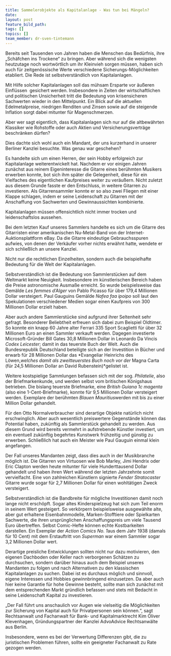 ```yaml
---
title: Sammelerobjekte als Kapitalanlage - Was tun bei Mängeln?
date:
layout: post
feature_bild_path:
tags: []
topics: []
team_member: dr-sven-tintemann
---
```



Bereits seit Tausenden von Jahren haben die Menschen das Bed&uuml;rfnis, ihre „Sch&auml;fchen ins Trockene“ zu bringen. Aber w&auml;hrend sich die wenigsten heutzutage noch wortw&ouml;rtlich um ihr Kleinvieh sorgen m&uuml;ssen, haben sich auch f&uuml;r zeitgen&ouml;ssische Werte verschiedene Sicherungs-M&ouml;glichkeiten etabliert. Die Rede ist selbstverst&auml;ndlich von Kapitalanlagen.

Mit Hilfe solcher Kapitalanlagen soll das m&uuml;hsam Ersparte vor &auml;u&szlig;eren Einfl&uuml;ssen&nbsp; gesichert werden. Insbesondere in Zeiten der wirtschaftlichen und politischen Unsicherheit tritt die Bedeutung von krisensicheren Sachwerten wieder in den Mittelpunkt. Ein Blick auf die aktuellen Edelmetalpreise, niedrigen Renditen und Zinsen sowie auf die steigende Inflation sorgt dabei mitunter f&uuml;r Magenschmerzen.

Aber wer sagt eigentlich, dass Kapitalanlagen sich nur auf die altbew&auml;hrten Klassiker wie Rohstoffe oder auch Aktien und Versicherungsvertr&auml;ge beschr&auml;nken d&uuml;rfen?

Dies dachte sich wohl auch ein Mandant, der uns kurzerhand in unserer Berliner Kanzlei besuchte. Was genau war geschehen?

Es handelte sich um einen Herren, der sein Hobby erfolgreich zur Kapitalanlage weiterentwickelt hat. Nachdem er vor einigen Jahren zun&auml;chst aus reinem Eigeninteresse die Gitarre eines ber&uuml;hmten Musikers erwerben konnte, bot sich ihm sp&auml;ter die Gelegenheit, diese f&uuml;r ein Vielfaches des eigentlichen Kaufpreises weiter zu ver&auml;u&szlig;ern. Nicht zuletzt aus diesem Grunde fasste er den Entschluss, in weitere Gitarren zu investieren. Als Gitarrensammler konnte er so also zwei Fliegen mit einer Klappe schlagen, indem er seine Leidenschaft zu Gitarren mit der Anschaffung von Sachwerten und Gewinnaussichten kombinierte.

Kapitalanlagen m&uuml;ssen offensichtlich nicht immer trocken und leidenschaftslos aussehen.

Bei dem letzten Kauf unseres Sammlers handelte es sich um die Gitarre des Gitarristen einer amerikanischen Nu-Metal-Band von der Internet-Auktionsplattform eBay. Da die Gitarre eindeutige Gebrauchsspuren aufwies, von denen der Verk&auml;ufer vorher nichts erw&auml;hnt hatte, wendete er sich schlie&szlig;lich an unsere Kanzlei.

Nicht nur die rechtlichen Einzelheiten, sondern auch die beispielhafte Bedeutung f&uuml;r die Welt der Kapitalanlagen.

Selbstverst&auml;ndlich ist die Bedeutung von Sammlerst&uuml;cken auf dem Weltmarkt keine Neuigkeit. Insbesondere im k&uuml;nstlerischen Bereich haben die Preise astronomische Ausma&szlig;e erreicht. So wurde beispielsweise das Gem&auml;lde *Les femmes d’Alger* von Pablo Picasso f&uuml;r &uuml;ber 179,4 Millionen Dollar versteigert. Paul Gauguins Gem&auml;lde *Nafea faa ipoipo* soll laut den Spekulationen verschiedener Medien sogar einen Kaufpreis von 300 Millionen Dollar erzielt haben.

Aber auch andere Sammlerst&uuml;cke sind aufgrund ihrer Seltenheit sehr gefragt. Besonderer Beliebtheit erfreuen sich dabei zum Beispiel Oldtimer. So konnte ein knapp 60 Jahre alter Ferrari 335 Sport Scaglietti f&uuml;r &uuml;ber 32 Millionen Euro an einen Sammler verkauft werden. Dagegen investierte Microsoft-Gr&uuml;nder Bill Gates 30,8 Millionen Dollar in Leonardo Da Vincis *Codex Leicester*; damit in das teuerste Buch der Welt. Auch die Bundesrepublik Deutschland beteiligte sich an der Investition in B&uuml;cher und erwarb f&uuml;r 28 Millionen Dollar das *Evangeliar Heinrichs des L&ouml;wen,*welches damit als zweitteuerstes Buch noch vor der* Magna Carta (f&uuml;r 24,5 Millionen Dollar an David Rubenstein)*gelistet ist.

Weitere kostspielige Sammlungen befassen sich mit der sog. *Philatelie*, also der Briefmarkenkunde, und werden selbst vom britischen K&ouml;nigshaus betrieben. Die bislang teuerste Briefmarke, eine *British Guiana 1c magenta* (also eine 1-Cent-Briefmarke), konnte f&uuml;r 9,5 Millionen Dollar versteigert werden. Exemplare der ber&uuml;hmten *Blauen Mauritius*werden mit bis zu einer Million Dollar gehandelt.

F&uuml;r den Otto Normalverbraucher sind derartige Objekte nat&uuml;rlich nicht erschwinglich. Aber auch wesentlich preiswertere Gegenst&auml;nde k&ouml;nnen das Potential haben, zuk&uuml;nftig als Sammlerst&uuml;ck gehandelt zu werden. Aus diesem Grund wird bereits vermehrt in aufstrebende K&uuml;nstler investiert, um ein eventuell zuk&uuml;nftig begehrtes Kunstwerk fr&uuml;hzeitig und g&uuml;nstig zu erwerben. Schlie&szlig;lich hat auch ein Meister wie Paul Gauguin einmal klein angefangen.

Der Fall unseres Mandanten zeigt, dass dies auch in der Musikbranche m&ouml;glich ist. Die Gitarren von Virtuosen wie Bob Marley, Jimi Hendrix oder Eric Clapton werden heute mitunter f&uuml;r viele Hunderttausend Dollar gehandelt und haben ihren Wert w&auml;hrend der letzten Jahrzehnte somit vervielfacht. Eine von zahlreichen K&uuml;nstlern signierte *Fender Stratocaster* Gitarre wurde sogar f&uuml;r 2,7 Millionen Dollar f&uuml;r einen wohlt&auml;tigen Zweck versteigert.

Selbstverst&auml;ndlich ist die Bandbreite f&uuml;r m&ouml;gliche Investitionen damit noch lange nicht ersch&ouml;pft. Sogar altes Kinderspielzeug hat sich zum Teil enorm in seinem Wert gesteigert. So verk&ouml;rpern beispielsweise ausgew&auml;hlte alte, aber gut erhaltene Eisenbahnmodelle, Marken-Stofftiere oder Spielkarten Sachwerte, die ihren urspr&uuml;nglichen Anschaffungspreis um viele Tausend Euro &uuml;bertreffen. Selbst Comic-Hefte k&ouml;nnen echte Kostbarkeiten darstellen. Ein Exemplar der *Action Comics No. 1*aus dem Jahr 1938 (damals f&uuml;r 10 Cent) mit dem Erstauftritt von *Superman* war einem Sammler sogar 3,2 Millionen Dollar wert.

Derartige preisliche Entwicklungen sollten nicht nur dazu motivieren, den eigenen Dachboden oder Keller nach verborgenen Sch&auml;tzen zu durchsuchen, sondern dar&uuml;ber hinaus auch dem Beispiel unseres Mandanten zu folgen und nach Alternativen zu den klassischen Kapitalanlagen zu suchen. Dabei ist es durchaus m&ouml;glich und sinnvoll, eigene Interessen und Hobbies gewinnbringend einzusetzen. Da aber auch hier keine Garantie f&uuml;r hohe Gewinne besteht, sollte man sich zun&auml;chst mit dem entsprechenden Markt gr&uuml;ndlich befassen und stets mit Bedacht in seine Leidenschaft Kapital zu investieren.

„Der Fall f&uuml;hrt uns anschaulich vor Augen wie vielseitig die M&ouml;glichkeiten zur Sicherung von Kapital auch f&uuml;r Privatpersonen sein k&ouml;nnen.“, sagt Rechtsanwalt und Fachanwalt f&uuml;r Bank- und Kapitalmarktrecht Kim Oliver Klevenhagen, Gr&uuml;ndungspartner der Kanzlei AdvoAdvice Rechtsanw&auml;lte aus Berlin.

Insbesondere, wenn es bei der Verwertung Differenzen gibt, die zu juristischen Problemen f&uuml;hren, sollte ein geeigneter Fachanwalt zu Rate gezogen werden.